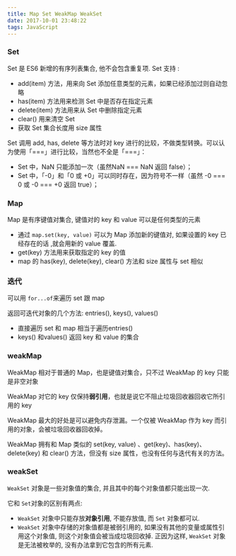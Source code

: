 ```yaml
---
title: Map Set WeakMap WeakSet
date: 2017-10-01 23:48:22
tags: JavaScript
---
```


### Set

Set 是 ES6 新增的有序列表集合, 他不会包含重复项. Set 支持 :

- add(item) 方法，用来向 Set 添加任意类型的元素，如果已经添加过则自动忽略
- has(item) 方法用来检测 Set 中是否存在指定元素
- delete(item) 方法用来从 Set 中删除指定元素
- clear() 用来清空 Set
- 获取 Set 集合长度用 size 属性

Set 调用 add, has, delete 等方法时对 key 进行的比较，不做类型转换。可以认为使用「===」进行比较，当然也不全是「===」：

- Set 中，NaN 只能添加一次（虽然NaN === NaN 返回 false）；
- Set 中，「-0」和「0 或 +0」可以同时存在，因为符号不一样（虽然 -0 === 0 或 -0 === +0 返回 true）；

### Map

Map 是有序键值对集合, 键值对的 key 和 value 可以是任何类型的元素

- 通过 `map.set(key, value)` 可以为 Map 添加新的键值对, 如果设置的 key 已经存在的话 ,就会用新的 value 覆盖.
- get(key) 方法用来获取指定的 key 的值
- map 的 has(key), delete(key), clear() 方法和 size 属性与 set 相似

### 迭代

可以用 `for...of`来遍历 set 跟 map

返回可迭代对象的几个方法: entries(), keys(), values()

- 直接遍历 set 和 map 相当于遍历entries()
- keys() 和values() 返回 key 和 value 的集合

### weakMap

WeakMap 相对于普通的 Map，也是键值对集合，只不过 WeakMap 的 key 只能是非空对象

WeakMap 对它的 key 仅保持**弱引用**，也就是说它不阻止垃圾回收器回收它所引用的 key

WeakMap 最大的好处是可以避免内存泄漏。一个仅被 WeakMap 作为 key 而引用的对象，会被垃圾回收器回收掉。

WeakMap 拥有和 Map 类似的 set(key, value) 、get(key)、has(key)、delete(key) 和 clear() 方法，但没有 size 属性，也没有任何与迭代有关的方法。

### weakSet

`WeakSet` 对象是一些对象值的集合, 并且其中的每个对象值都只能出现一次.

它和 `Set`对象的区别有两点:

- `WeakSet` 对象中只能存放**对象引用**, 不能存放值, 而 `Set` 对象都可以.
- `WeakSet` 对象中存储的对象值都是被弱引用的, 如果没有其他的变量或属性引用这个对象值, 则这个对象值会被当成垃圾回收掉. 正因为这样, `WeakSet` 对象是无法被枚举的, 没有办法拿到它包含的所有元素.
